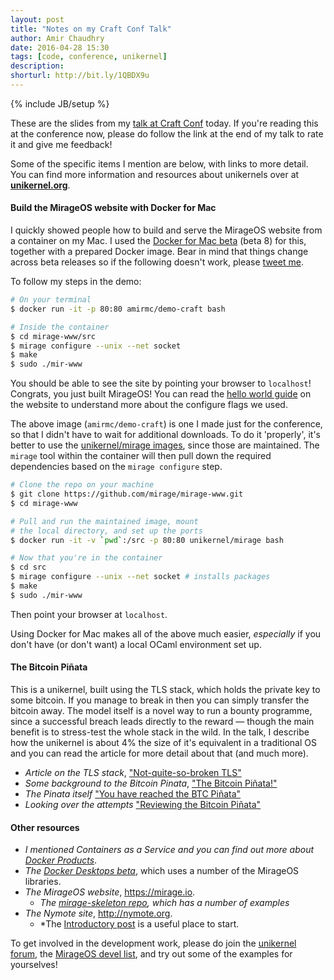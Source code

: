 ```yaml
---
layout: post
title: "Notes on my Craft Conf Talk"
author: Amir Chaudhry
date: 2016-04-28 15:30
tags: [code, conference, unikernel]
description:
shorturl: http://bit.ly/1QBDX9u
---
```

{% include JB/setup %}

<script async class="speakerdeck-embed" data-id="55e7a8cdf3f94ccb8cfd74696ebce78d" data-ratio="1.77777777777778" src="//speakerdeck.com/assets/embed.js"></script>

These are the slides from my [talk at Craft Conf][talk] today. If you're
reading this at the conference now, please do follow the link at the end of my
talk to rate it and give me feedback!

Some of the specific items I mention are below, with links to more detail.
You can find more information and resources about unikernels over at
**[unikernel.org][]**.

[talk]: http://beta.craft-conf.com/speaker/AmirChaudhry
[unikernel.org]: http://unikernel.org

#### Build the MirageOS website with Docker for Mac

I quickly showed people how to build and serve the MirageOS website from a
container on my Mac.  I used the [Docker for Mac beta][d4mac] (beta 8) for
this, together with a prepared Docker image. Bear in mind that things change
across beta releases so if the following doesn't work, please
[tweet me][twitter].

To follow my steps in the demo:

```bash
# On your terminal
$ docker run -it -p 80:80 amirmc/demo-craft bash

# Inside the container
$ cd mirage-www/src
$ mirage configure --unix --net socket
$ make
$ sudo ./mir-www
```

You should be able to see the site by pointing your browser to `localhost`!
Congrats, you just built MirageOS! You can read the [hello world guide][guide] on the website to understand more about the configure flags we used.

The above image (`amirmc/demo-craft`) is one I made just for the conference,
so that I didn't have to wait for additional downloads. To do it 'properly',
it's better to use the [unikernel/mirage images][mirage-images], since those
are maintained.  The `mirage` tool within the container will then pull down
the required dependencies based on the `mirage configure` step. 

```bash
# Clone the repo on your machine
$ git clone https://github.com/mirage/mirage-www.git
$ cd mirage-www

# Pull and run the maintained image, mount
# the local directory, and set up the ports
$ docker run -it -v `pwd`:/src -p 80:80 unikernel/mirage bash

# Now that you're in the container
$ cd src
$ mirage configure --unix --net socket # installs packages
$ make
$ sudo ./mir-www
```

Then point your browser at `localhost`.

Using Docker for Mac makes all of the above much easier, *especially* if you
don't have (or don't want) a local OCaml environment set up.

[d4mac]: https://blog.docker.com/2016/03/docker-for-mac-windows-beta/
[twitter]: https://twitter.com/amirmc
[guide]: https://mirage.io/wiki/hello-world
[mirage-images]: https://hub.docker.com/r/unikernel/mirage/

#### The Bitcoin Piñata

This is a unikernel, built using the TLS stack, which holds the private key to
some bitcoin.  If you manage to break in then you can simply transfer the
bitcoin away.  The model itself is a novel way to run a bounty programme,
since a successful breach leads directly to the reward — though the main
benefit is to stress-test the whole stack in the wild.  In the talk, I
describe how the unikernel is about 4% the size of it's equivalent in a
traditional OS and you can read the article for more detail about that
(and much more).

- *Article on the TLS stack*, ["Not-quite-so-broken TLS"][nqsb-tls]
- *Some background to the Bitcoin Pinata*, ["The Bitcoin Piñata!"][pinata]
- *The Pinata itself* ["You have reached the BTC Piñata"][btc-pinata]
- *Looking over the attempts* ["Reviewing the Bitcoin Piñata"][btc-review]

[nqsb-tls]: https://usenix15.nqsb.io
[pinata]: http://amirchaudhry.com/bitcoin-pinata/
[btc-pinata]: http://ownme.ipredator.se
[btc-review]: https://mirage.io/blog/bitcoin-pinata-results
[nqsb-usenix]: https://nqsb.io/nqsbtls-usenix-security15.pdf


#### Other resources

- *I mentioned Containers as a Service and you can find out more about [Docker Products][overview]*.
- *The [Docker Desktops beta][d4mac]*, which uses a number of the MirageOS libraries.
- *The MirageOS website*, <https://mirage.io>.
  - *The [mirage-skeleton repo][mir-skeleton], which has a number of examples*
- *The Nymote site*, <http://nymote.org>.
  - *The [Introductory post][nymote] is a useful place to start.

To get involved in the development work, please do join the [unikernel forum][forum], the 
[MirageOS devel list][mir-list], and try out some of the examples for
yourselves!

[overview]: https://www.docker.com/products/overview
[mir-skeleton]: https://github.com/mirage/mirage-skeleton
[nymote]: http://nymote.org/blog/2013/introducing-nymote/
[forum]: https://devel.unikernel.org
[mir-list]: http://lists.xenproject.org/cgi-bin/mailman/listinfo/mirageos-devel
